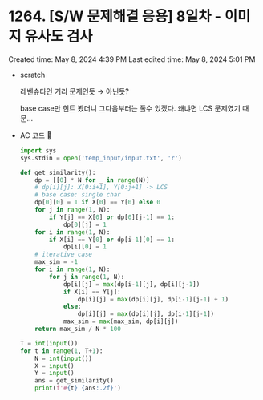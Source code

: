 # 1264. [S/W 문제해결 응용] 8일차 - 이미지 유사도 검사

Created time: May 8, 2024 4:39 PM
Last edited time: May 8, 2024 5:01 PM

- scratch
    
    레벤슈타인 거리 문제인듯 → 아닌듯? 
    
    base case만 힌트 봤더니 그다음부터는 풀수 있겠다. 왜냐면 LCS 문제였기 때문…
    
- AC 코드 🪇
    
    ```python
    import sys
    sys.stdin = open('temp_input/input.txt', 'r')
    
    def get_similarity():
        dp = [[0] * N for _ in range(N)]
        # dp[i][j]: X[0:i+1], Y[0:j+1] -> LCS
        # base case: single char
        dp[0][0] = 1 if X[0] == Y[0] else 0
        for j in range(1, N):
            if Y[j] == X[0] or dp[0][j-1] == 1:
                dp[0][j] = 1
        for i in range(1, N):
            if X[i] == Y[0] or dp[i-1][0] == 1:
                dp[i][0] = 1
        # iterative case
        max_sim = -1
        for i in range(1, N):
            for j in range(1, N):
                dp[i][j] = max(dp[i-1][j], dp[i][j-1])
                if X[i] == Y[j]:
                    dp[i][j] = max(dp[i][j], dp[i-1][j-1] + 1)
                else:
                    dp[i][j] = max(dp[i][j], dp[i-1][j-1])
                max_sim = max(max_sim, dp[i][j])
        return max_sim / N * 100
    
    T = int(input())
    for t in range(1, T+1):
        N = int(input())
        X = input()
        Y = input()
        ans = get_similarity()
        print(f'#{t} {ans:.2f}')
    ```